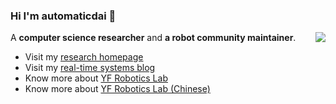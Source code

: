 ### Hi I'm automaticdai 👋


<img align="right" src="https://github-readme-stats.vercel.app/api?username=automaticdai&show_icons=true&icon_color=0366d6&text_color=24292e&bg_color=ffffff&hide_title=true" />

A **computer science researcher** and **a robot community maintainer**.

- Visit my [research homepage](https://www.xiaotiandai.com)
- Visit my [real-time systems blog](https://blog.xiaotiandai.com)
- Know more about [YF Robotics Lab](https://www.yfrl.org)
- Know more about [YF Robotics Lab (Chinese)](https://www.yfworld.com)
